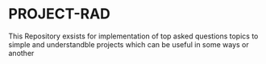 # PROJECT-RAD
This Repository exsists for implementation of top asked questions topics to simple and understandble projects which can be useful in some ways or another
